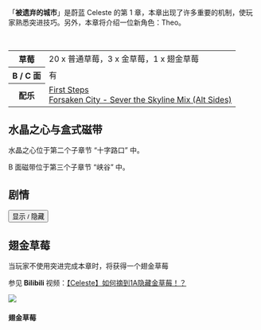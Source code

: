 <script type="text/javascript">
  function showSpoiler(obj) {
    var inner = obj.parentNode.getElementsByTagName("div")[0];
    if (inner.style.display == "none")
      inner.style.display = "";
    else
      inner.style.display = "none";
  }
</script>

<p>「<strong>被遗弃的城市</strong>」是蔚蓝 Celeste 的第 1 章，本章出现了许多重要的机制，使玩家熟悉突进技巧。另外，本章将介绍一位新角色：Theo。</p>

<br>

<table>
  <tbody>
    <tr>
      <th>草莓</th>
      <td>20 x 普通草莓，3 x 金草莓，1 x 翅金草莓</td>
    </tr>
    <tr>
      <th>B / C 面</th>
      <td>有</td>
    </tr>
    <tr>
      <th>配乐</th>
      <td>
        <a href="https://music.163.com/#/song?id=1342528780">First Steps</a>
        <br>
        <a href="https://music.163.com/#/song?id=1342528780" target="_blank">Forsaken City - Sever the Skyline Mix (Alt Sides)</a>
      </td>
    </tr>
  </tbody>
</table>

<h2>水晶之心与盒式磁带</h2>
<p>水晶之心位于第二个子章节 “十字路口” 中。</p>
<p>B 面磁带位于第三个子章节 “峡谷” 中。</p>

<h2>剧情</h2>
<div class="spoiler">
  <input type="button" onclick="showSpoiler(this);" value="显示 / 隐藏">
  <div class="inner" style="display:none;">
    <p>Madeline 穿过被遗弃的城市，在途中遇到了另一个旅行者 Theo。</p>
    <p>Madeline 与 Theo 交谈，Theo 解释说他是来探索遗迹，Madeline 则避免说出登山的原因。</p>
    <p>两人讨论了城市的起源，Madeline 解释说，一家特大型企业开发了这座城市，但没人愿意来住。</p>
    <p>Madeline 还表达了登顶的愿望，但 Theo 对此并不感兴趣。之后 Madeline 继续登山。</p>
    <p>在最后，Madeline 遇到了塞莱斯特山纪念碑，并决定在这里过夜。入睡前，Madeline 认为自己登山可能是一个错误。</p>
  </div>

  <h2>翅金草莓</h2>
  <p>当玩家不使用突进完成本章时，将获得一个翅金草莓</p>
  <p>参见<strong> Bilibili </strong>视频：<a href="https://www.bilibili.com/video/av71818086" target="_blank">【Celeste】如何摘到1A隐藏金草莓！？</a></p>

  <img src="https://cdn.max-c.com/heybox/dailynews/img/308ca253583be36b41c9e72457d54917.png">
  <h4 class="img-desc">翅金草莓</h4>
</div>